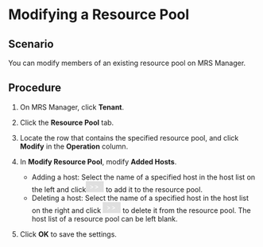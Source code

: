 # Modifying a Resource Pool<a name="EN-US_TOPIC_0125375800"></a>

## Scenario<a name="section617685952000"></a>

You can  modify members of an existing resource pool on MRS Manager.

## Procedure<a name="section2442450120011"></a>

1.  On MRS Manager, click  **Tenant**.
2.  Click the  **Resource Pool**  tab.
3.  Locate the row that contains the specified resource pool, and click  **Modify** in the **Operation**  column.
4.  In  **Modify Resource Pool**, modify **Added Hosts**.
    -   Adding a host: Select the name of a specified host in the host list on the left and click![](figures/en-us_image_0125375507.jpg) to add it  to the resource pool.
    -   Deleting a host: Select the name of a specified host in the host list on the right and click  ![](figures/en-us_image_0125375596.jpg) to delete it  from the resource pool. The host list of a resource pool can be left blank.

5.  Click  **OK**  to save the settings.

